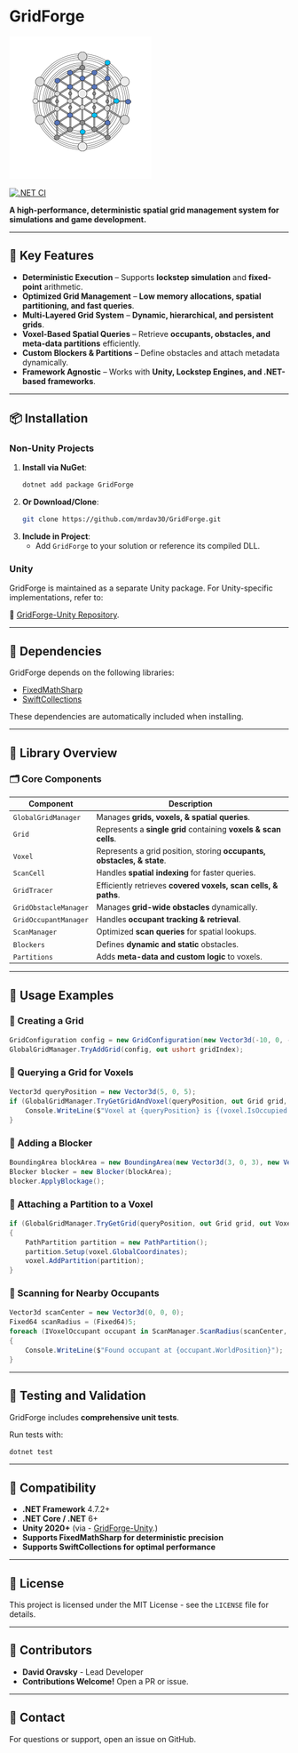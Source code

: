 # GridForge

![SwiftCollections Icon](https://raw.githubusercontent.com/mrdav30/GridForge/main/icon.png)

[![.NET CI](https://github.com/mrdav30/GridForge/actions/workflows/dotnet.yml/badge.svg?branch=main)](https://github.com/mrdav30/GridForge/actions/workflows/dotnet.yml)

**A high-performance, deterministic spatial grid management system for simulations and game development.**  

---

## 🚀 Key Features

- **Deterministic Execution** – Supports **lockstep simulation** and **fixed-point** arithmetic.
- **Optimized Grid Management** – **Low memory allocations, spatial partitioning, and fast queries**.
- **Multi-Layered Grid System** – **Dynamic, hierarchical, and persistent  grids**.
- **Voxel-Based Spatial Queries** – Retrieve **occupants, obstacles, and meta-data partitions** efficiently.
- **Custom Blockers & Partitions** – Define obstacles and attach metadata dynamically.
- **Framework Agnostic** – Works with **Unity, Lockstep Engines, and .NET-based frameworks**.

---

## 📦 Installation

### Non-Unity Projects

1. **Install via NuGet**:
   ```bash
   dotnet add package GridForge
   ```
2. **Or Download/Clone**:
   ```bash
   git clone https://github.com/mrdav30/GridForge.git
   ```
3. **Include in Project**:
   - Add `GridForge` to your solution or reference its compiled DLL.

### Unity

GridForge is maintained as a separate Unity package. For Unity-specific implementations, refer to:

🔗 [GridForge-Unity Repository](https://github.com/mrdav30/GridForge-Unity).

---

## 🧩 Dependencies

GridForge depends on the following libraries:

- [FixedMathSharp](https://github.com/mrdav30/FixedMathSharp)
- [SwiftCollections](https://github.com/mrdav30/SwiftCollections)

These dependencies are automatically included when installing.

---

## 📖 Library Overview

### **🗂 Core Components**

| Component | Description |
|-----------|------------|
| `GlobalGridManager` | Manages **grids, voxels, & spatial queries**. |
| `Grid` | Represents a **single grid** containing **voxels & scan cells**. |
| `Voxel` | Represents a grid position, storing **occupants, obstacles, & state**. |
| `ScanCell` | Handles **spatial indexing** for faster queries. |
| `GridTracer` | Efficiently retrieves **covered voxels, scan cells, & paths**. |
| `GridObstacleManager` | Manages **grid-wide obstacles** dynamically. |
| `GridOccupantManager` | Handles **occupant tracking & retrieval**. |
| `ScanManager` | Optimized **scan queries** for spatial lookups. |
| `Blockers` | Defines **dynamic and static** obstacles. |
| `Partitions` | Adds **meta-data and custom logic** to voxels. |
---

## 📖 Usage Examples

### **🔹 Creating a Grid**
```csharp
GridConfiguration config = new GridConfiguration(new Vector3d(-10, 0, -10), new Vector3d(10, 0, 10));
GlobalGridManager.TryAddGrid(config, out ushort gridIndex);
```

### **🔹 Querying a Grid for Voxels**
```csharp
Vector3d queryPosition = new Vector3d(5, 0, 5);
if (GlobalGridManager.TryGetGridAndVoxel(queryPosition, out Grid grid, out Voxel voxel))
	Console.WriteLine($"Voxel at {queryPosition} is {(voxel.IsOccupied ? "occupied" : "empty")}");
}
```

### **🔹 Adding a Blocker**
```csharp
BoundingArea blockArea = new BoundingArea(new Vector3d(3, 0, 3), new Vector3d(5, 0, 5));
Blocker blocker = new Blocker(blockArea);
blocker.ApplyBlockage();
```

### **🔹 Attaching a Partition to a Voxel**
```csharp
if (GlobalGridManager.TryGetGrid(queryPosition, out Grid grid, out Voxel voxel))
{
    PathPartition partition = new PathPartition();
    partition.Setup(voxel.GlobalCoordinates);
    voxel.AddPartition(partition);
}
```

### **🔹 Scanning for Nearby Occupants**
```csharp
Vector3d scanCenter = new Vector3d(0, 0, 0);
Fixed64 scanRadius = (Fixed64)5;
foreach (IVoxelOccupant occupant in ScanManager.ScanRadius(scanCenter, scanRadius))
{
    Console.WriteLine($"Found occupant at {occupant.WorldPosition}");
}
```

---

## 🧪 Testing and Validation

GridForge includes **comprehensive unit tests**.

Run tests with:
```bash
dotnet test
```

---

## 🔄 Compatibility

- **.NET Framework** 4.7.2+
- **.NET Core / .NET** 6+
- **Unity 2020+** (via - [GridForge-Unity](https://github.com/mrdav30/GridForge-Unity).)
- **Supports FixedMathSharp for deterministic precision**
- **Supports SwiftCollections for optimal performance**

---

## 📄 License

This project is licensed under the MIT License - see the `LICENSE` file for details.

---

## 👥 Contributors

- **David Oravsky** - Lead Developer
- **Contributions Welcome!** Open a PR or issue.

---

## 📧 Contact

For questions or support, open an issue on GitHub.
